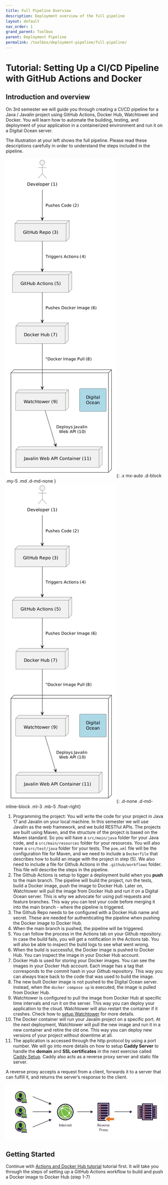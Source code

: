```yaml
---
title: Full Pipeline Overview
description: Deployment overview of the full pipeline
layout: default
nav_order: 1
grand_parent: Toolbox
parent: Deployment Pipeline
permalink: /toolbox/deployment-pipeline/full-pipeline/
---
```


# Tutorial: Setting Up a CI/CD Pipeline with GitHub Actions and Docker

## Introduction and overview

On 3rd semester we will guide you through creating a CI/CD pipeline for a Java / Javalin project using GitHub Actions, Docker Hub, Watchtower and Docker. You will learn how to automate the building, testing, and deployment of your application in a containerized environment and run it on a Digital Ocean server.

The illustration at your left shows the full pipeline. Please read these descriptions carefully in order to understand the steps included in the pipeline.

![pipeline](./images/fullpipeline.png){: .x mx-auto .d-block .my-5 .md .d-md-none }
![pipeline](./images/fullpipeline.png){: .d-none .d-md-inline-block .ml-3 .mb-5 .float-right}

1. Programming the project: You will write the code for your project in Java 17 and Javalin on your local machine. In this semester we will use Javalin as the web framework, and we build RESTful APIs. The projects are built using Maven, and the structure of the project is based on the Maven standard. So you will have a `src/main/java` folder for your Java code, and a `src/main/resources` folder for your resources. You will also have a `src/test/java` folder for your tests. The `pom.xml` file will be the configuration file for Maven, and we need to include a `Dockerfile` that describes how to build an image with the project in step (5). We also need to include a file for Github Actions in the `.github/workflows` folder. This file will describe the steps in the pipeline.
2. The Github Actions is setup to tigger a deployment build when you **push** to the main branch. The pipeline will build the project, run the tests, build a Docker image, push the image to Docker Hub. Later on, Watchtower will pull the image from Docker Hub and run it on a Digital Ocean server. This is why we advocate for using pull requests and feature branches. This way you can test your code before merging it into the main branch - where the pipeline is triggered.
3. The Github Repo needs to be configured with a Docker Hub name and secret. These are needed for authenticating the pipeline when pushing the Docker image to Docker Hub.
4. When the main branch is pushed, the pipeline will be triggered.
5. You can follow the process in the Actions tab on your Github repository. In case the build fails, you will get a notification in the Actions tab. You will also be able to inspect the build logs to see what went wrong.
6. When the build is successful, the Docker image is pushed to Docker Hub. You can inspect the image in your Docker Hub account.
7. Docker Hub is used for storing your Docker images. You can see the images in your Docker Hub account. Each image has a tag that corresponds to the commit hash in your Github repository. This way you can always trace back to the code that was used to build the image.
8. The new built Docker image is not pushed to the Digital Ocean server. Instead, when the `docker compose up` is executed, the image is pulled from Docker Hub.
9. Watchtower is configured to pull the image from Docker Hub at specific time intervals and run it on the server. This way you can deploy your application to the cloud. Watchtower will also restart the container if it crashes. Check how to [setup Watchtower](./watchtower.md) for more details.
10. The Docker container will run your Javalin project on a specific port. At the next deployment, Watchtower will pull the new image and run it in a new container and retire the old one. This way you can deploy new versions of your project without downtime at all.
11. The application is accessed through the http protocol by using a port number.  We will go into more details on how to setup **Caddy Server** to handle the **domain** and **SSL certificates** in the next exercise called [Caddy Setup](./caddy_setup.md). Caddy also acts as a reverse proxy server and static file server.

A reverse proxy accepts a request from a client, forwards it to a server that can fulfill it, and returns the server’s response to the client.

![Reverse Proxy](./images/reverseproxy.webp)

## Getting Started

Continue with [Actions and Docker Hub tutorial](./actions_dockerhub.md) tutorial first. It will take you through the steps of setting up a GitHub Actions workflow to build and push a Docker image to Docker Hub (step 1-7)
